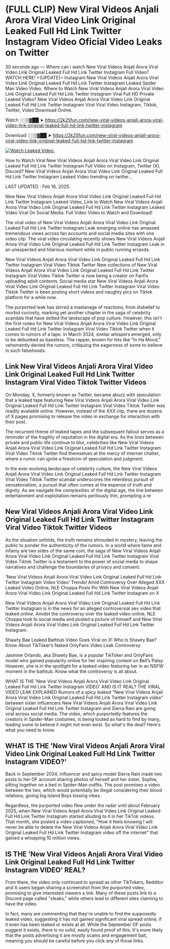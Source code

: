 # (FULL CLIP) New Viral Videos Anjali Arora Viral Video Link Original Leaked Full Hd Link Twitter Instagram Video Oficial Video Leaks on Twitter

30 seconds ago — Where can i watch New Viral Videos Anjali Arora Viral Video Link Original Leaked Full Hd Link Twitter Instagram Full Video? WATCH HERE! +(UPDATE)~ Instagram New Viral Videos Anjali Arora Viral Video Link Original Leaked Full Hd Link Twitter Instagram Leaked Spider Man Video Video. Where to Watch New Viral Videos Anjali Arora Viral Video Link Original Leaked Full Hd Link Twitter Instagram Viral Full HD Private Leaked Video? New Viral Videos Anjali Arora Viral Video Link Original Leaked Full Hd Link Twitter Instagram Viral Viral Video Instagram, Tiktok, Twitter, Video Download Online.

Watch ░░▒▓██ ➤ https://2k25fun.com/new-viral-videos-anjali-arora-viral-video-link-original-leaked-full-hd-link-twitter-instagram

Download ░░▒▓██ ➤ https://2k25fun.com/new-viral-videos-anjali-arora-viral-video-link-original-leaked-full-hd-link-twitter-instagram

[![Watch Leaked Video.](https://miro.medium.com/v2/resize:fit:828/format:webp/1*cilzJN44JGOrTw9NJCrNHA.gif "Watch Leaked Video")](https://2k25fun.com/new-viral-videos-anjali-arora-viral-video-link-original-leaked-full-hd-link-twitter-instagram)

How to Watch Viral New Viral Videos Anjali Arora Viral Video Link Original Leaked Full Hd Link Twitter Instagram Full Video on Instagram, Twitter (X), Discord? New Viral Videos Anjali Arora Viral Video Link Original Leaked Full Hd Link Twitter Instagram Leaked Video trending on twitter...

LAST UPDATED : Feb 16, 2025.

New New Viral Videos Anjali Arora Viral Video Link Original Leaked Full Hd Link Twitter Instagram Leaked Video, Link to Watch New Viral Videos Anjali Arora Viral Video Link Original Leaked Full Hd Link Twitter Instagram Leaked Video Viral On Social Media. Full Video Video to Watch and Download!

The viral video of New Viral Videos Anjali Arora Viral Video Link Original Leaked Full Hd Link Twitter Instagram Leak emerging online has amassed tremendous views across fan accounts and social media sites with one video clip. The viral video circulating recently shows New Viral Videos Anjali Arora Viral Video Link Original Leaked Full Hd Link Twitter Instagram Leak in an unexpected and hilarious moment while in public running errands.

New Viral Videos Anjali Arora Viral Video Link Original Leaked Full Hd Link Twitter Instagram Viral Video Tiktok Twitter New collections of New Viral Videos Anjali Arora Viral Video Link Original Leaked Full Hd Link Twitter Instagram Viral Video Tiktok Twitter is now being a creator on Fanfix uploading adult contents. Social media star New Viral Videos Anjali Arora Viral Video Link Original Leaked Full Hd Link Twitter Instagram Viral Video Tiktok Twitter is been posting short videos and naughty pics on Tiktok platform for a while now.

The purported leak has stirred a maelanage of reactions, from disbelief to morbid curiosity, marking yet another chapter in the saga of celebrity scandals that have dotted the landscape of pop culture. However, this isn't the first rodeo for New Viral Videos Anjali Arora Viral Video Link Original Leaked Full Hd Link Twitter Instagram Viral Video Tiktok Twitter when it comes to rumors of a tape. In March 2024, similar whispers emerged, only to be debunked as baseless. The rapper, known for hits like "In Ha Mood," vehemently denied the rumors, critiquing the eagerness of some to believe in such falsehoods.

## Link New Viral Videos Anjali Arora Viral Video Link Original Leaked Full Hd Link Twitter Instagram Viral Video Tiktok Twitter Videos

On Monday, X, formerly known as Twitter, became abuzz with speculation that a leaked tape featuring New Viral Videos Anjali Arora Viral Video Link Original Leaked Full Hd Link Twitter Instagram Viral Video Tiktok Twitter was readily available online. However, instead of the XXX clip, there are dozens of X pages promising to release the video in exchange for interaction with their post.

The recurrent theme of leaked tapes and the subsequent fallout serves as a reminder of the fragility of reputation in the digital era. As the lines between private and public life continue to blur, celebrities like New Viral Videos Anjali Arora Viral Video Link Original Leaked Full Hd Link Twitter Instagram Viral Video Tiktok Twitter find themselves at the mercy of internet chatter, where a rumor can ignite a firestorm of speculation and judgment.

In the ever-evolving landscape of celebrity culture, the New Viral Videos Anjali Arora Viral Video Link Original Leaked Full Hd Link Twitter Instagram Viral Video Tiktok Twitter scandal underscores the relentless pursuit of sensationalism, a pursuit that often comes at the expense of truth and dignity. As we navigate the complexities of the digital age, the line between entertainment and exploitation remains perilously thin, prompting a re

##  New Viral Videos Anjali Arora Viral Video Link Original Leaked Full Hd Link Twitter Instagram Viral Video Tiktok Twitter Videos

As the situation unfolds, the truth remains shrouded in mystery, leaving the public to ponder the authenticity of the rumors. In a world where fame and infamy are two sides of the same coin, the saga of New Viral Videos Anjali Arora Viral Video Link Original Leaked Full Hd Link Twitter Instagram Viral Video Tiktok Twitter is a testament to the power of social media to shape narratives and challenge the boundaries of privacy and consent.

'New Viral Videos Anjali Arora Viral Video Link Original Leaked Full Hd Link Twitter Instagram Video Video' Trends! Amid Controversy Over Alleged XXX Leaked Video Online, NLE Choppa Posts Pic With New Viral Videos Anjali Arora Viral Video Link Original Leaked Full Hd Link Twitter Instagram on X

New Viral Videos Anjali Arora Viral Video Link Original Leaked Full Hd Link Twitter Instagram is in the news for an alleged controversial sex video that leaked online. Amidst the controversy over the leaked video online, NLE Choppa took to social media and posted a picture of himself and New Viral Videos Anjali Arora Viral Video Link Original Leaked Full Hd Link Twitter Instagram.

Shawty Bae Leaked Bathtub Video Goes Viral on X! Who Is Shawty Bae? Know About TikToker’s Naked OnlyFans Video Leak Controversy

Jasmine Orlando, aka Shawty Bae, is a popular TikToker and OnlyFans model who gained popularity online for her inspiring content on Bell’s Palsy. However, she is in the spotlight for a leaked video featuring her in an NSFW moment in the bathtub. Know what the controversy is all about.

WHAT IS THE 'New Viral Videos Anjali Arora Viral Video Link Original Leaked Full Hd Link Twitter Instagram VIDEO' AND IS IT REAL? THE VIRAL VIDEO LEAK EXPLAINED Rumors of a spicy leaked "New Viral Videos Anjali Arora Viral Video Link Original Leaked Full Hd Link Twitter Instagram video" between sister influencers New Viral Videos Anjali Arora Viral Video Link Original Leaked Full Hd Link Twitter Instagram and Sierra Rain are going viral across social media. The video, which purportedly features the creators in Spider-Man costumes, is being touted as hard to find by many, leading some to believe it might not even exist. So what's the deal? Here's what you need to know.

## WHAT IS THE 'New Viral Videos Anjali Arora Viral Video Link Original Leaked Full Hd Link Twitter Instagram VIDEO?'

Back in September 2024, influencer and spicy model Sierra Rain made two posts to her OF account sharing photos of herself and her sister, Sophie, sitting together on a bed in Spider-Man outfits. The post promises a video between the two, which would potentially be illegal considering their blood relations, giving big Island Boys kissing vibes.

Regardless, the purported video flew under the radar until about February 2025, when New Viral Videos Anjali Arora Viral Video Link Original Leaked Full Hd Link Twitter Instagram started alluding to it in her TikTok videos. That month, she posted a video captioned, "How it feels knowing I will never be able to delete the New Viral Videos Anjali Arora Viral Video Link Original Leaked Full Hd Link Twitter Instagram video off the internet" that gained a whopping 10 million views.

## IS THE 'New Viral Videos Anjali Arora Viral Video Link Original Leaked Full Hd Link Twitter Instagram VIDEO' REAL?

From there, the video only continued to spread as other TikTokers, Redditor and X users began sharing a screenshot from the purported video, promising to give interested viewers a link. Many of these posts link to a Discord page called "xleaks," while others lead to different sites claiming to have the video.

In fact, many are commenting that they're unable to find the supposedly leaked video, suggesting it has not gained significant viral spread online, if it even has been leaked or exists at all. While the September OF posts suggest it exists, there is no solid, easily found proof of this. It's more likely that the posts advertising it are mostly scams and engagement bait, meaning you should be careful before you click any of those links.